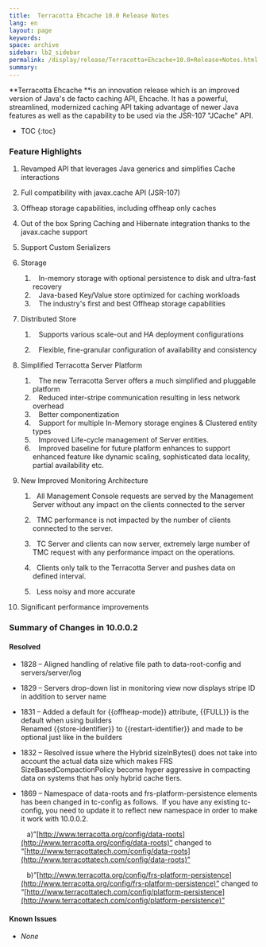```yaml
---
title:  Terracotta Ehcache 10.0 Release Notes  
lang: en
layout: page
keywords:
space: archive
sidebar: lb2_sidebar
permalink: /display/release/Terracotta+Ehcache+10.0+Release+Notes.html
summary:
---
```


**Terracotta Ehcache **is an innovation release which is an improved version of Java's de facto caching API, Ehcache. It has a powerful, streamlined, modernized caching API taking advantage of newer Java features as well as the capability to be used via the JSR-107 "JCache" API.



* TOC
{:toc}

### Feature Highlights

1.  Revamped API that leverages Java generics and simplifies Cache interactions
    
2.  Full compatibility with javax.cache API (JSR-107)
    
3.  Offheap storage capabilities, including offheap only caches
    
4.  Out of the box Spring Caching and Hibernate integration thanks to the javax.cache support
    
5.  Support Custom Serializers
6.  Storage  
    1.     In-memory storage with optional persistence to disk and ultra-fast recovery
    2.     Java-based Key/Value store optimized for caching workloads
    3.     The industry's first and best Offheap storage capabilities
        
7.  Distributed Store
    
    1.     Supports various scale-out and HA deployment configurations
        
    2.     Flexible, fine-granular configuration of availability and consistency
8.  Simplified Terracotta Server Platform
    1.     The new Terracotta Server offers a much simplified and pluggable platform
    2.     Reduced inter-stripe communication resulting in less network overhead
    3.     Better componentization
    4.     Support for multiple In-Memory storage engines & Clustered entity types
    5.     Improved Life-cycle management of Server entities.
    6.     Improved baseline for future platform enhances to support enhanced feature like dynamic scaling, sophisticated data locality, partial availability etc.
9.  New Improved Monitoring Architecture
    1.    All Management Console requests are served by the Management Server without any impact on the clients connected to the server
        
    2.    TMC performance is not impacted by the number of clients connected to the server.
    3.    TC Server and clients can now server, extremely large number of TMC request with any performance impact on the operations.
    4.    Clients only talk to the Terracotta Server and pushes data on defined interval.
        
    5.    Less noisy and more accurate 
        
10.  Significant performance improvements

### **Summary of Changes in 10.0.0.2**

#### **Resolved**

*   1828 – Aligned handling of relative file path to data-root-config and servers/server/log
    
*   1829 – Servers drop-down list in monitoring view now displays stripe ID in addition to server name
    
*   1831 – Added a default for {{offheap-mode}} attribute, {{FULL}} is the default when using builders  
    Renamed {{store-identifier}} to {{restart-identifier}} and made to be optional just like in the builders
    
*   1832 – Resolved issue where the Hybrid sizeInBytes() does not take into account the actual data size which makes FRS SizeBasedCompactionPolicy become hyper aggressive in compacting data on systems that has only hybrid cache tiers.
    
*   1869 – Namespace of data-roots and frs-platform-persistence elements has been changed in tc-config as follows.  If you have any existing tc-config, you need to update it to reflect new namespace in order to make it work with 10.0.0.2.
    
       a)”[http://www.terracotta.org/config/data-roots](http://www.terracotta.org/config/data-roots)” changed to “[http://www.terracottatech.com/config/data-roots](http://www.terracottatech.com/config/data-roots)”
    
       b)”[http://www.terracotta.org/config/frs-platform-persistence](http://www.terracotta.org/config/frs-platform-persistence)” changed to “[http://www.terracottatech.com/config/platform-persistence](http://www.terracottatech.com/config/platform-persistence)”
    

#### **Known Issues**

*   _None_


